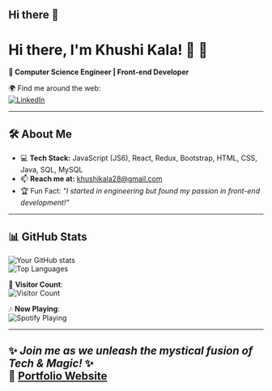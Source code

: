 ## Hi there 👋

<!--
**khushikala/khushikala** is a ✨ _special_ ✨ repository because its `README.md` (this file) appears on your GitHub profile.

Here are some ideas to get you started:

- 🔭 I’m currently working on ...
- 🌱 I’m currently learning ...
- 👯 I’m looking to collaborate on ...
- 🤔 I’m looking for help with ...
- 💬 Ask me about ...
- 📫 How to reach me: ...
- 😄 Pronouns: ...
- ⚡ Fun fact: ...
-->

# Hi there, I'm Khushi Kala! 👋 🤖

**🚀 Computer Science Engineer | Front-end Developer**  

🌍 Find me around the web:  
[![LinkedIn](https://img.shields.io/badge/LinkedIn-Connect-blue?style=flat&logo=linkedin)](https://linkedin.com/in/khushikala)   

---

## 🛠️ About Me
- 💻 **Tech Stack:** JavaScript (JS6), React, Redux, Bootstrap, HTML, CSS, Java, SQL, MySQL 
- 📫 **Reach me at:** [khushikala28@gmail.com](mailto:khushikala28@gmail.com)  
- 🏆 Fun Fact: _"I started in engineering but found my passion in front-end development!"_  

---

## 📊 GitHub Stats  
![Your GitHub stats](https://github-readme-stats.vercel.app/api?username=khushikala&show_icons=true&theme=dark)  
![Top Languages](https://github-readme-stats.vercel.app/api/top-langs/?username=khushikala&layout=compact&theme=dark)  

🎯 **Visitor Count**:  
![Visitor Count](https://komarev.com/ghpvc/?username=yourusername&color=green)  

🎶 **Now Playing**:  
![Spotify Playing](https://spotify-github-profile.vercel.app/api/view?uid=yourspotifyid&cover_image=true)  

---

✨ _Join me as we unleash the mystical fusion of Tech & Magic!_ ✨  
🔗 [Portfolio Website](https://khushikala.netlify.app/) 
---

